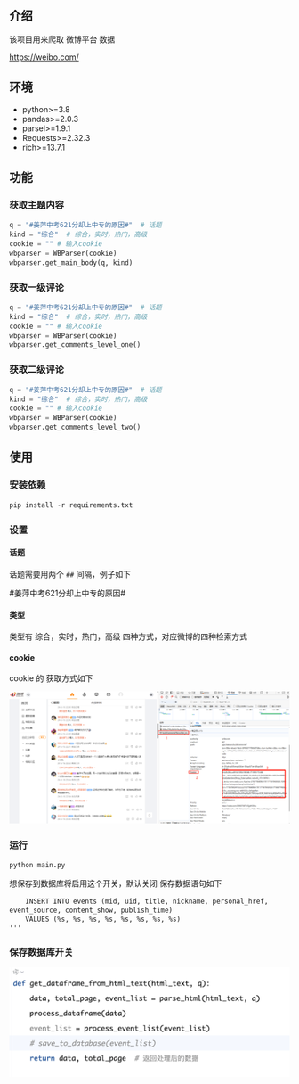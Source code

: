 ## 介绍

该项目用来爬取 微博平台 数据

https://weibo.com/
## 环境

- python>=3.8
- pandas>=2.0.3
- parsel>=1.9.1
- Requests>=2.32.3
- rich>=13.7.1

## 功能

### 获取主题内容

```python
q = "#姜萍中考621分却上中专的原因#"  # 话题
kind = "综合"  # 综合，实时，热门，高级
cookie = "" # 输入cookie
wbparser = WBParser(cookie)
wbparser.get_main_body(q, kind)
```

### 获取一级评论

```python
q = "#姜萍中考621分却上中专的原因#"  # 话题
kind = "综合"  # 综合，实时，热门，高级
cookie = "" # 输入cookie
wbparser = WBParser(cookie)
wbparser.get_comments_level_one()
```

### 获取二级评论

```python
q = "#姜萍中考621分却上中专的原因#"  # 话题
kind = "综合"  # 综合，实时，热门，高级
cookie = "" # 输入cookie
wbparser = WBParser(cookie)
wbparser.get_comments_level_two()
```

## 使用

### 安装依赖

```python
pip install -r requirements.txt
```

### 设置

#### 话题

话题需要用两个 `##` 间隔，例子如下

\#姜萍中考621分却上中专的原因\#

#### 类型

类型有 综合，实时，热门，高级 四种方式，对应微博的四种检索方式

#### cookie

cookie 的 获取方式如下


![1.png](Pic/1.png)

### 运行

```python
python main.py
```

想保存到数据库将启用这个开关，默认关闭 保存数据语句如下


        INSERT INTO events (mid, uid, title, nickname, personal_href, event_source, content_show, publish_time)
        VALUES (%s, %s, %s, %s, %s, %s, %s, %s)
    '''


### 保存数据库开关

![img.png](Pic/img.png)


